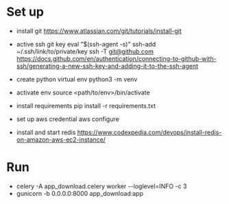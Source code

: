 


# Set up
- install git
    https://www.atlassian.com/git/tutorials/install-git

- active ssh git key
    eval "$(ssh-agent -s)"
    ssh-add ~/.ssh/link/to/private/key
    ssh -T git@github.com
    https://docs.github.com/en/authentication/connecting-to-github-with-ssh/generating-a-new-ssh-key-and-adding-it-to-the-ssh-agent

- create python virtual env
    python3 -m venv <name>

- activate env
    source <path/to/env>/bin/activate

- install requirements
    pip install -r requirements.txt

- set up aws credential
    aws configure

- install and start redis
    https://www.codexpedia.com/devops/install-redis-on-amazon-aws-ec2-instance/

# Run
  - celery -A app_download.celery worker --loglevel=INFO -c 3
  - gunicorn -b 0.0.0.0:8000 app_download:app

